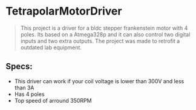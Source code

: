 # TetrapolarMotorDriver
> This project is a driver for a bldc stepper frankenstein motor with 4 poles. Its based on a Atmega328p and it can also control two digital inputs and two extra outputs.
> The project was made to retrofit a outdated lab equipment.

## Specs:
- This driver can work if your coil voltage is lower than 300V and less than 3A
- Has 4 poles
- Top speed of arround 350RPM
